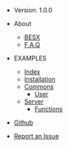 - Version: 1.0.0

- About
    - [BESX](/about/index)
    - [F.A.Q](/about/faq)
- EXAMPLES
    - [Index](/Examples/index)  
    - [Installation](/besx/installation)
    - [Commons](#)
        - [User](/besx/commons/user)
    - [Server](#)
        - [Functions](#)

- [Github](https://github.com/TheRealToxicDev/Virulent)
- [Report an Issue](https://github.com/TheRealToxicDev/Virulent/issues)
